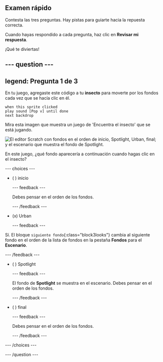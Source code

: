 ## Examen rápido

Contesta las tres preguntas. Hay pistas para guiarte hacia la repuesta correcta.

Cuando hayas respondido a cada pregunta, haz clic en **Revisar mi respuesta**.

¡Qué te diviertas!

--- question ---
---
legend: Pregunta 1 de 3
---

En tu juego, agregaste este código a tu **insecto** para moverte por los fondos cada vez que se hacía clic en él.

```blocks3
when this sprite clicked
play sound [Pop v] until done
next backdrop
```

Mira esta imagen que muestra un juego de 'Encuentra el insecto' que se está jugando.

![El editor Scratch con fondos en el orden de inicio, Spotlight, Urban, final; y el escenario que muestra el fondo de Spotlight.](images/quiz1-backdrops.png)

En este juego, ¿qué fondo aparecería a continuación cuando hagas clic en el insecto?

--- choices ---

- ( ) inicio

  --- feedback ---

  Debes pensar en el orden de los fondos.

  --- /feedback ---

- (x) Urban

  --- feedback ---

Sí. El bloque `siguiente fondo`{:class="block3looks"} cambia al siguiente fondo en el orden de la lista de fondos en la pestaña **Fondos** para el **Escenario**.

--- /feedback ---

- ( ) Spotlight

  --- feedback ---

  El fondo de **Spotlight** se muestra en el escenario. Debes pensar en el orden de los fondos.

  --- /feedback ---

- ( ) final

  --- feedback ---

  Debes pensar en el orden de los fondos.

  --- /feedback ---

--- /choices ---

--- /question ---

